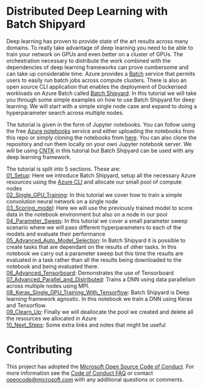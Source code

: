 # Distributed Deep Learning with Batch Shipyard
Deep learning has proven to provide state of the art results across many domains. To really take advantage of deep learning you need to be able to train your network on GPUs and even better on a cluster of GPUs. The orchestration necessary to distribute the work combined with the dependencies of deep learning frameworks can prove cumbersome and can take up considerable time. Azure provides a [Batch](https://azure.microsoft.com/en-us/services/batch/) service that permits users to easily run batch jobs across compute clusters. There is also an open source CLI application that enables the deployment of Dockerised workloads on Azure Batch called [Batch Shipyard](https://github.com/Azure/batch-shipyard). In this tutorial we will take you through some simple examples on how to use Batch Shipyard for deep learning. We will start with a simple single node case and expand to doing a hyperparameter search across multiple nodes. 

The tutorial is given in the form of Jupyter notebooks. You can follow using the free [Azure notebooks](https://notebooks.azure.com) service and either uploading the notebooks from this repo or simply cloning the notebooks from [here](https://notebooks.azure.com/masalvar/libraries/ddlwbs). You can also clone the repository and run them locally on your own Jupyter notebook server. We will be using [CNTK](https://github.com/Microsoft/CNTK) in this tutorial but Batch Shipyard can be used with any deep learning framework.

The tutorial is split into 5 sections. These are:  
[01_Setup](01_Setup.ipynb): Here we introduce Batch Shipyard, setup all the necessary Azure resources using the [Azure CLI](https://docs.microsoft.com/en-us/cli/azure/install-azure-cli) and allocate our small pool of compute nodes  
[02_Single_GPU_Training](https://github.com/Azure/Batch-Shipyard-for-Distributed-Deep-Learning/blob/master/02_Single_GPU_Training.ipynb): In this tutorial we cover how to train a simple convolution neural network on a single node  
[03_Scoring_model](https://github.com/Azure/Batch-Shipyard-for-Distributed-Deep-Learning/blob/master/03_Scoring_model.ipynb): Here we will use the previously trained model to score data in the notebook environment but also on a node in our pool  
[04_Parameter_Sweep](https://github.com/Azure/Batch-Shipyard-for-Distributed-Deep-Learning/blob/master/04_Parameter_Sweep.ipynb): In this tutorial we cover a small parameter sweep scenario where we will pass different hyperparameters to each of the models and evaluate their performance  
[05_Advanced_Auto_Model_Selection](https://github.com/Azure/Batch-Shipyard-for-Distributed-Deep-Learning/blob/master/05_Advanced_Auto_Model_Selection.ipynb): In Batch Shipyard it is possible to create tasks that are dependant on the results of other tasks. In this notebook we carry out a parameter sweep but this time the results are evaluated in a task rather than all the results being downloaded to the notebook and being evaluated there.  
[06_Advanced_Tensorboard](https://github.com/Azure/Batch-Shipyard-for-Distributed-Deep-Learning/blob/master/06_Advanced_Tensorboard.ipynb): Demonstrates the use of Tensorboard  
[07_Advanced_Parallel_and_Distributed](https://github.com/Azure/Batch-Shipyard-for-Distributed-Deep-Learning/blob/master/07_Advanced_Parallel_and_Distributed.ipynb): Trains a DNN using data parallelism across multiple nodes using MPI.   
[08_Keras_Single_GPU_Training_With_Tensorflow](https://github.com/Azure/Batch-Shipyard-for-Distributed-Deep-Learning/blob/master/08_Keras_Single_GPU_Training_With_Tensorflow.ipynb): Batch Shipyard is Deep learning framework agnostic. In this notebook we train a DNN using Keras and Tensorflow.  
[09_Clearn_Up](https://github.com/Azure/Batch-Shipyard-for-Distributed-Deep-Learning/blob/master/09_Clean_Up.ipynb): Finally we will deallocate the pool we created and delete all the resources we allocated in Azure    
[10_Next_Steps](https://github.com/Azure/Batch-Shipyard-for-Distributed-Deep-Learning/blob/master/05_Clean_Up.ipynb): Some extra links and notes that might be useful   


# Contributing
This project has adopted the [Microsoft Open Source Code of Conduct](https://opensource.microsoft.com/codeofconduct/). For more information see the [Code of Conduct FAQ](https://opensource.microsoft.com/codeofconduct/faq/) or contact [opencode@microsoft.com](mailto:opencode@microsoft.com) with any additional questions or comments.

